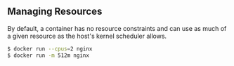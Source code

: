 ## Managing Resources

By default, a container has no resource constraints and can use as much of a given resource as the host's kernel scheduler allows.

```sh
$ docker run --cpus=2 nginx
$ docker run -m 512m nginx
```
